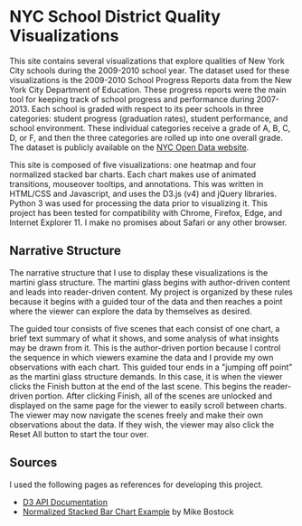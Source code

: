 # NYC School District Quality Visualizations

This site contains several visualizations that explore qualities of New York City schools during the 2009-2010 school year. The dataset used for these visualizations is the 2009-2010 School Progress Reports data from the New York City Department of Education. These progress reports were the main tool for keeping track of school progress and performance during 2007-2013. Each school is graded with respect to its peer schools in three categories: student progress (graduation rates), student performance, and school environment. These individual categories receive a grade of A, B, C, D, or F, and then the three categories are rolled up into one overall grade. The dataset is publicly available on the [NYC Open Data website](https://data.cityofnewyork.us/Education/2009-2010-School-Progress-Reports-All-Schools/ffnc-f3aa).

This site is composed of five visualizations: one heatmap and four normalized stacked bar charts. Each chart makes use of animated transitions, mouseover tooltips, and annotations. This was written in HTML/CSS and Javascript, and uses the D3.js (v4) and jQuery libraries. Python 3 was used for processing the data prior to visualizing it. This project has been tested for compatibility with Chrome, Firefox, Edge, and Internet Explorer 11. I make no promises about Safari or any other browser.

## Narrative Structure

The narrative structure that I use to display these visualizations is the martini glass structure. The martini glass begins with author-driven content and leads into reader-driven content. My project is organized by these rules because it begins with a guided tour of the data and then reaches a point where the viewer can explore the data by themselves as desired.

The guided tour consists of five scenes that each consist of one chart, a brief text summary of what it shows, and some analysis of what insights may be drawn from it. This is the author-driven portion because I control the sequence in which viewers examine the data and I provide my own observations with each chart. This guided tour ends in a "jumping off point" as the martini glass structure demands. In this case, it is when the viewer clicks the Finish button at the end of the last scene. This begins the reader-driven portion. After clicking Finish, all of the scenes are unlocked and displayed on the same page for the viewer to easily scroll between charts. The viewer may now navigate the scenes freely and make their own observations about the data. If they wish, the viewer may also click the Reset All button to start the tour over.

## Sources
I used the following pages as references for developing this project.
* [D3 API Documentation](https://github.com/d3/d3/blob/master/API.md)
* [Normalized Stacked Bar Chart Example](https://bl.ocks.org/mbostock/3886394) by Mike Bostock